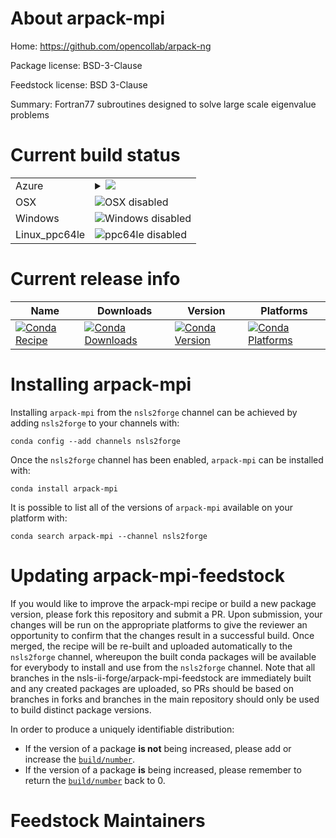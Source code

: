 About arpack-mpi
================

Home: https://github.com/opencollab/arpack-ng

Package license: BSD-3-Clause

Feedstock license: BSD 3-Clause

Summary: Fortran77 subroutines designed to solve large scale eigenvalue problems



Current build status
====================


<table>
    
  <tr>
    <td>Azure</td>
    <td>
      <details>
        <summary>
          <a href="https://dev.azure.com/nsls2forge/nsls2forge/_build/latest?definitionId=207&branchName=master">
            <img src="https://dev.azure.com/nsls2forge/nsls2forge/_apis/build/status/arpack-mpi-feedstock?branchName=master">
          </a>
        </summary>
        <table>
          <thead><tr><th>Variant</th><th>Status</th></tr></thead>
          <tbody><tr>
              <td>linux</td>
              <td>
                <a href="https://dev.azure.com/nsls2forge/nsls2forge/_build/latest?definitionId=207&branchName=master">
                  <img src="https://dev.azure.com/nsls2forge/nsls2forge/_apis/build/status/arpack-mpi-feedstock?branchName=master&jobName=linux&configuration=linux_" alt="variant">
                </a>
              </td>
            </tr>
          </tbody>
        </table>
      </details>
    </td>
  </tr>
  <tr>
    <td>OSX</td>
    <td>
      <img src="https://img.shields.io/badge/OSX-disabled-lightgrey.svg" alt="OSX disabled">
    </td>
  </tr>
  <tr>
    <td>Windows</td>
    <td>
      <img src="https://img.shields.io/badge/Windows-disabled-lightgrey.svg" alt="Windows disabled">
    </td>
  </tr>
  <tr>
    <td>Linux_ppc64le</td>
    <td>
      <img src="https://img.shields.io/badge/ppc64le-disabled-lightgrey.svg" alt="ppc64le disabled">
    </td>
  </tr>
</table>

Current release info
====================

| Name | Downloads | Version | Platforms |
| --- | --- | --- | --- |
| [![Conda Recipe](https://img.shields.io/badge/recipe-arpack--mpi-green.svg)](https://anaconda.org/nsls2forge/arpack-mpi) | [![Conda Downloads](https://img.shields.io/conda/dn/nsls2forge/arpack-mpi.svg)](https://anaconda.org/nsls2forge/arpack-mpi) | [![Conda Version](https://img.shields.io/conda/vn/nsls2forge/arpack-mpi.svg)](https://anaconda.org/nsls2forge/arpack-mpi) | [![Conda Platforms](https://img.shields.io/conda/pn/nsls2forge/arpack-mpi.svg)](https://anaconda.org/nsls2forge/arpack-mpi) |

Installing arpack-mpi
=====================

Installing `arpack-mpi` from the `nsls2forge` channel can be achieved by adding `nsls2forge` to your channels with:

```
conda config --add channels nsls2forge
```

Once the `nsls2forge` channel has been enabled, `arpack-mpi` can be installed with:

```
conda install arpack-mpi
```

It is possible to list all of the versions of `arpack-mpi` available on your platform with:

```
conda search arpack-mpi --channel nsls2forge
```




Updating arpack-mpi-feedstock
=============================

If you would like to improve the arpack-mpi recipe or build a new
package version, please fork this repository and submit a PR. Upon submission,
your changes will be run on the appropriate platforms to give the reviewer an
opportunity to confirm that the changes result in a successful build. Once
merged, the recipe will be re-built and uploaded automatically to the
`nsls2forge` channel, whereupon the built conda packages will be available for
everybody to install and use from the `nsls2forge` channel.
Note that all branches in the nsls-ii-forge/arpack-mpi-feedstock are
immediately built and any created packages are uploaded, so PRs should be based
on branches in forks and branches in the main repository should only be used to
build distinct package versions.

In order to produce a uniquely identifiable distribution:
 * If the version of a package **is not** being increased, please add or increase
   the [``build/number``](https://conda.io/docs/user-guide/tasks/build-packages/define-metadata.html#build-number-and-string).
 * If the version of a package **is** being increased, please remember to return
   the [``build/number``](https://conda.io/docs/user-guide/tasks/build-packages/define-metadata.html#build-number-and-string)
   back to 0.

Feedstock Maintainers
=====================


